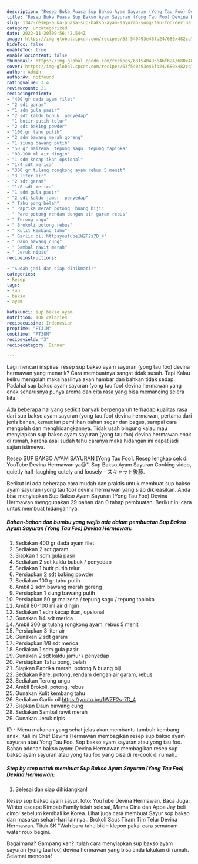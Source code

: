 ```yaml
---
description: "Resep Buka Puasa Sup Bakso Ayam Sayuran (Yong Tau Foo) Devina Hermawan Anti Gagal"
title: "Resep Buka Puasa Sup Bakso Ayam Sayuran (Yong Tau Foo) Devina Hermawan Anti Gagal"
slug: 1347-resep-buka-puasa-sup-bakso-ayam-sayuran-yong-tau-foo-devina-hermawan-anti-gagal
category: Uncategorized
date: 2022-11-30T09:56:42.544Z
image: https://img-global.cpcdn.com/recipes/63f540493e46fb24/680x482cq70/sup-bakso-ayam-sayuran-yong-tau-foo-devina-hermawan-foto-resep-utama.jpg
hideToc: false
enableToc: true
enableTocContent: false
thumbnail: https://img-global.cpcdn.com/recipes/63f540493e46fb24/680x482cq70/sup-bakso-ayam-sayuran-yong-tau-foo-devina-hermawan-foto-resep-utama.jpg
cover: https://img-global.cpcdn.com/recipes/63f540493e46fb24/680x482cq70/sup-bakso-ayam-sayuran-yong-tau-foo-devina-hermawan-foto-resep-utama.jpg
author: Admin
authorAv: notfound
ratingvalue: 3.4
reviewcount: 21
recipeingredient:
- "400 gr dada ayam filet"
- "2 sdt garam"
- "1 sdm gula pasir"
- "2 sdt kaldu bubuk  penyedap"
- "1 butir putih telur"
- "2 sdt baking powder"
- "100 gr tahu putih"
- "2 sdm bawang merah goreng"
- "1 siung bawang putih"
- "50 gr maizena  tepung sagu  tepung tapioka"
- "80-100 ml air dingin"
- "1 sdm kecap ikan opsional"
- "1/4 sdt merica"
- "300 gr tulang rongkong ayam rebus 5 menit"
- "3 liter air"
- "2 sdt garam"
- "1/8 sdt merica"
- "1 sdm gula pasir"
- "2 sdt kaldu jamur  penyedap"
- " Tahu pong belah"
- " Paprika merah potong  buang biji"
- " Pare potong rendam dengan air garam rebus"
- " Terong ungu"
- " Brokoli potong rebus"
- " Kulit kembang tahu"
- " Garlic oil httpsyoutube1WZF2s7D_4"
- " Daun bawang cung"
- " Sambal rawit merah"
- " Jeruk nipis"
recipeinstructions:

- "Sudah jadi dan siap dinikmati!"
categories:
- Resep
tags:
- sup
- bakso
- ayam

katakunci: sup bakso ayam 
nutrition: 108 calories
recipecuisine: Indonesian
preptime: "PT31M"
cooktime: "PT38M"
recipeyield: "3"
recipecategory: Dinner

---
```



Lagi mencari inspirasi resep sup bakso ayam sayuran (yong tau foo) devina hermawan yang menarik? Cara membuatnya sangat tidak susah. Tapi Kalau keliru mengolah maka hasilnya akan hambar dan bahkan tidak sedap. Padahal sup bakso ayam sayuran (yong tau foo) devina hermawan yang enak seharusnya punya aroma dan cita rasa yang bisa memancing selera kita.


Ada beberapa hal yang sedikit banyak berpengaruh terhadap kualitas rasa dari sup bakso ayam sayuran (yong tau foo) devina hermawan, pertama dari jenis bahan, kemudian pemilihan bahan segar dan bagus, sampai cara mengolah dan menghidangkannya. Tidak usah bingung kalau mau menyiapkan sup bakso ayam sayuran (yong tau foo) devina hermawan enak di rumah, karena asal sudah tahu caranya maka hidangan ini dapat jadi sajian istimewa.

Resep SUP BAKSO AYAM SAYURAN [Yong Tau Foo]. Resep lengkap cek di YouTube Devina Hermawan ya😉&#34;. Sup Bakso Ayam Sayuran Cooking video, quietly half-laughing cutely and loosely - スキャット後藤.


Berikut ini ada beberapa cara mudah dan praktis untuk membuat sup bakso ayam sayuran (yong tau foo) devina hermawan yang siap dikreasikan. Anda bisa menyiapkan Sup Bakso Ayam Sayuran (Yong Tau Foo) Devina Hermawan menggunakan 29 bahan dan 0 tahap pembuatan. Berikut ini cara untuk membuat hidangannya.

<!--inarticleads1-->

##### Bahan-bahan dan bumbu yang wajib ada dalam pembuatan Sup Bakso Ayam Sayuran (Yong Tau Foo) Devina Hermawan:

1. Sediakan 400 gr dada ayam filet
1. Sediakan 2 sdt garam
1. Siapkan 1 sdm gula pasir
1. Sediakan 2 sdt kaldu bubuk / penyedap
1. Sediakan 1 butir putih telur
1. Persiapkan 2 sdt baking powder
1. Sediakan 100 gr tahu putih
1. Ambil 2 sdm bawang merah goreng
1. Persiapkan 1 siung bawang putih
1. Persiapkan 50 gr maizena / tepung sagu / tepung tapioka
1. Ambil 80-100 ml air dingin
1. Sediakan 1 sdm kecap ikan, opsional
1. Gunakan 1/4 sdt merica
1. Ambil 300 gr tulang rongkong ayam, rebus 5 menit
1. Persiapkan 3 liter air
1. Gunakan 2 sdt garam
1. Persiapkan 1/8 sdt merica
1. Sediakan 1 sdm gula pasir
1. Gunakan 2 sdt kaldu jamur / penyedap
1. Persiapkan  Tahu pong, belah
1. Siapkan  Paprika merah, potong &amp; buang biji
1. Sediakan  Pare, potong, rendam dengan air garam, rebus
1. Sediakan  Terong ungu
1. Ambil  Brokoli, potong, rebus
1. Gunakan  Kulit kembang tahu
1. Sediakan  Garlic oil https://youtu.be/1WZF2s-7D_4
1. Siapkan  Daun bawang cung
1. Sediakan  Sambal rawit merah
1. Gunakan  Jeruk nipis


ID - Menu makanan yang sehat jelas akan membantu tumbuh kembang anak. Kali ini Chef Devina Hermawan membagikan resep sup bakso ayam sayuran atau Yong Tau Foo. Sop bakso ayam sayuran atau yong tau foo. Bahan adonan bakso ayam: Devina Hermawan membagikan resep sup bakso ayam sayuran atau yong tau foo yang bisa di re-cook di rumah.. 

<!--inarticleads2-->

##### Step by step untuk membuat Sup Bakso Ayam Sayuran (Yong Tau Foo) Devina Hermawan:


1. Selesai dan siap dihidangkan!

Resep sop bakso ayam sayur, foto: YouTube Devina Hermawan. Baca Juga: Winter escape Kimbab Family telah selesai, Mama Gina dan Appa Jay beli cimol sebelum kembali ke Korea. Lihat juga cara membuat Sayur sop bakso dan masakan sehari-hari lainnya.. Brokoli Saus Tiram Tim Telur Devina Hermawan. Tituk SK &#34;Wah baru tahu bikin klepon pakai cara semacam water roux begini. 

Bagaimana? Gampang kan? Itulah cara menyiapkan sup bakso ayam sayuran (yong tau foo) devina hermawan yang bisa anda lakukan di rumah. Selamat mencoba!
